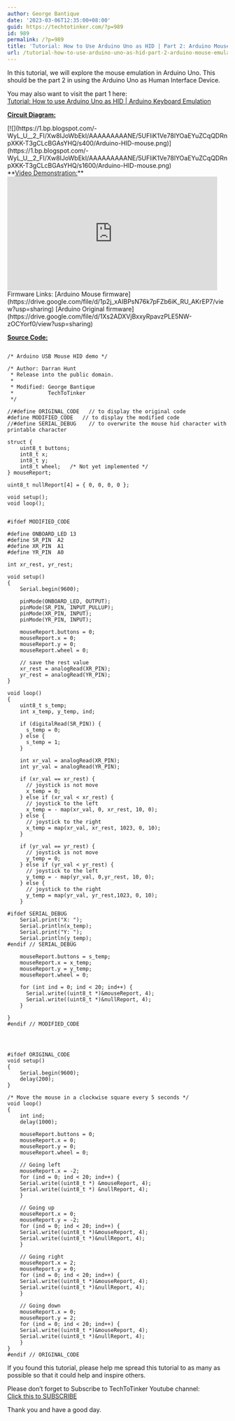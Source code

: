 ```yaml
---
author: George Bantique
date: '2023-03-06T12:35:00+08:00'
guid: https://techtotinker.com/?p=989
id: 989
permalink: /?p=989
title: 'Tutorial: How to Use Arduino Uno as HID | Part 2: Arduino Mouse Emulation'
url: /tutorial-how-to-use-arduino-uno-as-hid-part-2-arduino-mouse-emulation678-revision-v1-Tutorial-How-to-Use-Arduino-Uno-as-HID-Part-2-Arduino-Mouse-Emulation
---
```



In this tutorial, we will explore the mouse emulation in Arduino Uno. This should be the part 2 in using the Arduino Uno as Human Interface Device.

You may also want to visit the part 1 here:  
[Tutorial: How to use Arduino Uno as HID | Arduino Keyboard Emulation](https://techtotinker.blogspot.com/2020/07/tutorial-how-to-use-arduino-uno-as-hid.html)

**<u>Circuit Diagram:</u>**

<div style="clear: both; text-align: left;">[![](https://1.bp.blogspot.com/-WyL_U__2_FI/Xw8IJoWbEkI/AAAAAAAAANE/5UFliK1Ve78lYOaEYuZCqQDRnpXKK-T3gCLcBGAsYHQ/s400/Arduino-HID-mouse.png)](https://1.bp.blogspot.com/-WyL_U__2_FI/Xw8IJoWbEkI/AAAAAAAAANE/5UFliK1Ve78lYOaEYuZCqQDRnpXKK-T3gCLcBGAsYHQ/s1600/Arduino-HID-mouse.png)</div>**<u>Video Demonstration:</u>**

<div style="clear: both; text-align: left;"><iframe allowfullscreen="" data-thumbnail-src="https://i.ytimg.com/vi/hq_KQwfpajA/0.jpg" frameborder="0" height="260" loading="lazy" src="https://www.youtube.com/embed/hq_KQwfpajA?feature=player_embedded" width="480"></iframe></div>Firmware Links:  
[Arduino Mouse firmware](https://drive.google.com/file/d/1p2j_xAIBPsN76k7pFZb6iK_RU_AKrEP7/view?usp=sharing)  
[Arduino Original firmware](https://drive.google.com/file/d/1Xs2ADXVjBxxyRpavzPLE5NW-zOCYorf0/view?usp=sharing)

**<u>Source Code:</u>**

```

/* Arduino USB Mouse HID demo */
 
/* Author: Darran Hunt
 * Release into the public domain.
 * 
 * Modified: George Bantique
 *           TechToTinker
 */

//#define ORIGINAL_CODE   // to display the original code
#define MODIFIED_CODE   // to display the modified code
//#define SERIAL_DEBUG    // to overwrite the mouse hid character with printable character
 
struct {
    uint8_t buttons;
    int8_t x;
    int8_t y;
    int8_t wheel;   /* Not yet implemented */
} mouseReport;
 
uint8_t nullReport[4] = { 0, 0, 0, 0 };
 
void setup();
void loop();


#ifdef MODIFIED_CODE

#define ONBOARD_LED 13
#define SR_PIN  A2
#define XR_PIN  A1
#define YR_PIN  A0

int xr_rest, yr_rest;

void setup()
{
    Serial.begin(9600);

    pinMode(ONBOARD_LED, OUTPUT);
    pinMode(SR_PIN, INPUT_PULLUP);
    pinMode(XR_PIN, INPUT);
    pinMode(YR_PIN, INPUT);

    mouseReport.buttons = 0;
    mouseReport.x = 0;
    mouseReport.y = 0;
    mouseReport.wheel = 0;

    // save the rest value
    xr_rest = analogRead(XR_PIN);
    yr_rest = analogRead(YR_PIN);
}

void loop()
{
    uint8_t s_temp;
    int x_temp, y_temp, ind;

    if (digitalRead(SR_PIN)) {
      s_temp = 0;
    } else {
      s_temp = 1;
    }

    int xr_val = analogRead(XR_PIN);
    int yr_val = analogRead(YR_PIN);

    if (xr_val == xr_rest) {
      // joystick is not move
      x_temp = 0;
    } else if (xr_val < xr_rest) {
      // joystick to the left
      x_temp = - map(xr_val, 0, xr_rest, 10, 0);
    } else {
      // joystick to the right
      x_temp = map(xr_val, xr_rest, 1023, 0, 10);
    }

    if (yr_val == yr_rest) {
      // joystick is not move
      y_temp = 0;
    } else if (yr_val < yr_rest) {
      // joystick to the left
      y_temp = - map(yr_val, 0,yr_rest, 10, 0);
    } else {
      // joystick to the right
      y_temp = map(yr_val, yr_rest,1023, 0, 10);
    }

#ifdef SERIAL_DEBUG
    Serial.print("X: ");
    Serial.println(x_temp);
    Serial.print("Y: ");
    Serial.println(y_temp);    
#endif // SERIAL_DEBUG

    mouseReport.buttons = s_temp;
    mouseReport.x = x_temp;
    mouseReport.y = y_temp;
    mouseReport.wheel = 0;
    
    for (int ind = 0; ind < 20; ind++) {
      Serial.write((uint8_t *)&mouseReport, 4);
      Serial.write((uint8_t *)&nullReport, 4);
    }
    
}
#endif // MODIFIED_CODE




#ifdef ORIGINAL_CODE
void setup()
{
    Serial.begin(9600);
    delay(200);
}
 
/* Move the mouse in a clockwise square every 5 seconds */
void loop()
{
    int ind;
    delay(1000);
 
    mouseReport.buttons = 0;
    mouseReport.x = 0;
    mouseReport.y = 0;
    mouseReport.wheel = 0;

    // Going left
    mouseReport.x = -2;
    for (ind = 0; ind < 20; ind++) {
    Serial.write((uint8_t *) &mouseReport, 4);
    Serial.write((uint8_t *) &nullReport, 4);
    }

    // Going up
    mouseReport.x = 0;
    mouseReport.y = -2;
    for (ind = 0; ind < 20; ind++) {
    Serial.write((uint8_t *)&mouseReport, 4);
    Serial.write((uint8_t *)&nullReport, 4);
    }

    // Going right
    mouseReport.x = 2;
    mouseReport.y = 0;
    for (ind = 0; ind < 20; ind++) {
    Serial.write((uint8_t *)&mouseReport, 4);
    Serial.write((uint8_t *)&nullReport, 4);
    }

    // Going down
    mouseReport.x = 0;
    mouseReport.y = 2;
    for (ind = 0; ind < 20; ind++) {
    Serial.write((uint8_t *)&mouseReport, 4);
    Serial.write((uint8_t *)&nullReport, 4);
    }
}
#endif // ORIGINAL_CODE

```

If you found this tutorial, please help me spread this tutorial to as many as possible so that it could help and inspire others.

Please don’t forget to Subscribe to TechToTinker Youtube channel:  
[Click this to SUBSCRIBE](https://www.youtube.com/c/TechToTinker?sub_confirmation=1)

Thank you and have a good day.